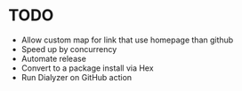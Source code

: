 # TODO
- Allow custom map for link that use homepage than github
- Speed up by concurrency
- Automate release
- Convert to a package install via Hex
- Run Dialyzer on GitHub action
